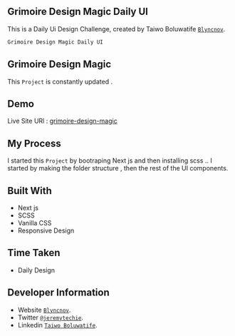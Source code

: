 ## Grimoire Design Magic Daily UI

This is a Daily Ui Design Challenge, created by Taiwo Boluwatife [`Blyncnov`](https://blyncnov.com/).

```bash
Grimoire Design Magic Daily UI

```

## Grimoire Design Magic 

This `Project` is constantly updated .


## Demo

Live Site URl : [grimoire-design-magic](https://grimoire-design-magic.vercel.app/)

## My Process
I started this `Project` by bootraping Next js and then installing scss .. I started by making the folder structure , then the rest of the UI components.


## Built With

* Next js
* SCSS 
* Vanilla CSS
* Responsive Design

## Time Taken

* Daily Design


## Developer Information

* Website [`Blyncnov`](https://pro-blyncnov.vercel.app/).
* Twitter [`@jeremytechie`](https://twitter.com/jeremytechie).
* Linkedin [`Taiwo Boluwatife`](https://linkedin.com/in/blyncnov).